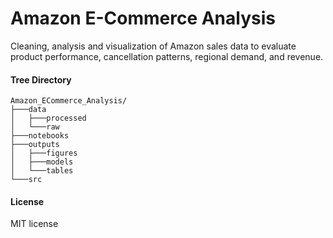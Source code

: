 # Amazon E-Commerce Analysis

Cleaning, analysis and visualization of Amazon sales data to evaluate product performance, cancellation patterns, regional demand, and revenue.


#### Tree Directory 

```
Amazon_ECommerce_Analysis/
├───data
│   ├───processed
│   └───raw
├───notebooks
├───outputs
│   ├───figures
│   ├───models
│   └───tables
└───src
```
#### License
MIT license